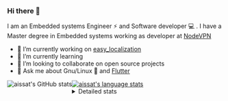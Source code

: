 ### Hi there 👋

I am an Embedded systems Engineer ⚡️ and Software developer 💻 . I have a Master degree in Embedded systems working as developer at [NodeVPN](https://nodevpn.io/) 

- 🔭 I’m currently working on [easy_localization](https://pub.dev/packages/easy_localization)
- 🌱 I’m currently learning 
- 👯 I’m looking to collaborate on open source projects
- 💬 Ask me about  Gnu/Linux 🐧 and [Flutter](https://flutter.dev) 

<a href="https://profile-summary-for-github.com/user/aissat">
  <img align="left" height="170px" src="https://github-readme-stats.vercel.app/api?username=aissat&show_icons=true&line_height=27&count_private=true&include_all_commits=true" alt="aissat's GitHub stats"/>
  <img src="https://github-readme-stats.vercel.app/api/top-langs/?username=aissat&hide_langs_below=5&layout=compact" alt="aissat's language stats"/>
</a>

<details>
<summary>Detailed stats</summary>
 

### 🧐 Waka Stats

<!--START_SECTION:waka-->
![Profile Views](http://img.shields.io/badge/Profile%20Views-0-blue)

![Lines of code](https://img.shields.io/badge/From%20Hello%20World%20I%27ve%20Written-5.3%20million%20lines%20of%20code-blue)

**🐱 My Github Data** 

> 🏆 332 Contributions in the Year 2020
 > 
> 📦 26.4 kB Used in Github's Storage 
 > 
> 💼 Opted to Hire
 > 
> 📜 124 Public Repositories
 > 
> 🔑 9 Private Repositories 

**I'm a Night 🦉** 

```text
🌞 Morning    35 commits     ██░░░░░░░░░░░░░░░░░░░░░░░   8.31% 
🌆 Daytime    39 commits     ██░░░░░░░░░░░░░░░░░░░░░░░   9.26% 
🌃 Evening    165 commits    █████████░░░░░░░░░░░░░░░░   39.19% 
🌙 Night      182 commits    ██████████░░░░░░░░░░░░░░░   43.23%

```
📅 **I'm Most Productive on Tuesday** 

```text
Monday       66 commits     ████░░░░░░░░░░░░░░░░░░░░░   15.68% 
Tuesday      119 commits    ███████░░░░░░░░░░░░░░░░░░   28.27% 
Wednesday    58 commits     ███░░░░░░░░░░░░░░░░░░░░░░   13.78% 
Thursday     58 commits     ███░░░░░░░░░░░░░░░░░░░░░░   13.78% 
Friday       42 commits     ██░░░░░░░░░░░░░░░░░░░░░░░   9.98% 
Saturday     66 commits     ████░░░░░░░░░░░░░░░░░░░░░   15.68% 
Sunday       12 commits     ░░░░░░░░░░░░░░░░░░░░░░░░░   2.85%

```


📊 **This Week I Spent My Time On** 

```text
⌚︎ Time Zone: Africa/Algiers

💬 Programming Languages: 
Dart                     21 hrs 12 mins      ████████████████████████░   98.21% 
YAML                     12 mins             ░░░░░░░░░░░░░░░░░░░░░░░░░   0.97% 
JSON                     10 mins             ░░░░░░░░░░░░░░░░░░░░░░░░░   0.8% 
Other                    0 secs              ░░░░░░░░░░░░░░░░░░░░░░░░░   0.02%

🔥 Editors: 
VS Code                  21 hrs 35 mins      █████████████████████████   100.0%

💻 Operating System: 
Mac                      15 hrs 9 mins       █████████████████░░░░░░░░   70.18% 
Linux                    6 hrs 26 mins       ███████░░░░░░░░░░░░░░░░░░   29.82%

```

**I Mostly Code in Dart** 

```text
Dart                     14 repos            ██████████░░░░░░░░░░░░░░░   41.18% 
PHP                      4 repos             ███░░░░░░░░░░░░░░░░░░░░░░   11.76% 
Vala                     4 repos             ███░░░░░░░░░░░░░░░░░░░░░░   11.76% 
C                        3 repos             ██░░░░░░░░░░░░░░░░░░░░░░░   8.82% 
CSS                      2 repos             █░░░░░░░░░░░░░░░░░░░░░░░░   5.88%

```


**Timeline**

![Chart not found](https://github.com/aissat/aissat/blob/master/charts/bar_graph.png) 


<!--END_SECTION:waka-->

</details>
